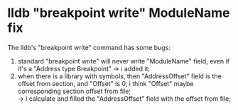 # lldb "breakpoint write" ModuleName fix

The lldb's "breakpoint write" command has some bugs:

1. standard "breakpoint write" will never write "ModuleName" field, even if it's a "Address type Breakpoint" 
    ->  i added it;
2. when there is a library with symbols, then "AddressOffset" field is the offset from section, and "Offset" is 0, i think "Offset" maybe corresponding section offset from file;  
    ->  i calculate and filled the "AddressOffset" field with the offset from file;

